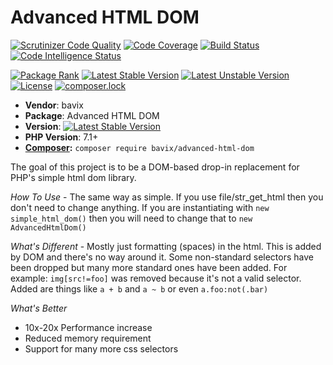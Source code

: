 # Advanced HTML DOM

[![Scrutinizer Code Quality](https://scrutinizer-ci.com/g/bavix/advanced-html-dom/badges/quality-score.png?b=master)](https://scrutinizer-ci.com/g/bavix/advanced-html-dom/?branch=master)
[![Code Coverage](https://scrutinizer-ci.com/g/bavix/advanced-html-dom/badges/coverage.png?b=master)](https://scrutinizer-ci.com/g/bavix/advanced-html-dom/?branch=master)
[![Build Status](https://scrutinizer-ci.com/g/bavix/advanced-html-dom/badges/build.png?b=master)](https://scrutinizer-ci.com/g/bavix/advanced-html-dom/build-status/master)
[![Code Intelligence Status](https://scrutinizer-ci.com/g/bavix/advanced-html-dom/badges/code-intelligence.svg?b=master)](https://scrutinizer-ci.com/code-intelligence)

[![Package Rank](https://phppackages.org/p/bavix/advanced-html-dom/badge/rank.svg)](https://packagist.org/packages/bavix/advanced-html-dom)
[![Latest Stable Version](https://poser.pugx.org/bavix/advanced-html-dom/v/stable)](https://packagist.org/packages/bavix/advanced-html-dom)
[![Latest Unstable Version](https://poser.pugx.org/bavix/advanced-html-dom/v/unstable)](https://packagist.org/packages/bavix/advanced-html-dom)
[![License](https://poser.pugx.org/bavix/advanced-html-dom/license)](https://packagist.org/packages/bavix/advanced-html-dom)
[![composer.lock](https://poser.pugx.org/bavix/advanced-html-dom/composerlock)](https://packagist.org/packages/bavix/advanced-html-dom)

* **Vendor**: bavix
* **Package**: Advanced HTML DOM
* **Version**: [![Latest Stable Version](https://poser.pugx.org/bavix/advanced-html-dom/v/stable)](https://packagist.org/packages/bavix/advanced-html-dom)
* **PHP Version**: 7.1+ 
* **[Composer](https://getcomposer.org/):** `composer require bavix/advanced-html-dom`

The goal of this project is to be a DOM-based drop-in replacement for PHP's simple html dom library.

*How To Use* - The same way as simple. If you use file/str_get_html then you don't need to change anything. If you are instantiating with `new simple_html_dom()` then you will need to change that to `new AdvancedHtmlDom()`

*What's Different* - Mostly just formatting (spaces) in the html. This is added by DOM and there's no way around it. Some non-standard selectors have been dropped but many more standard ones have been added. For example: `img[src!=foo]` was removed because it's not a valid selector. Added are things like `a + b` and `a ~ b` or even `a.foo:not(.bar)`

*What's Better*
- 10x-20x Performance increase
- Reduced memory requirement
- Support for many more css selectors

